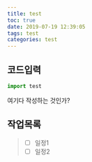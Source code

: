 ```yaml
---
title: test
toc: true
date: 2019-07-19 12:39:05
tags: test
categories: test
---
```


## 코드입력

```js
import test
```

여기다 작성하는 것인가?

## 작업목록
> - [ ] 일정1
> - [ ] 일정2